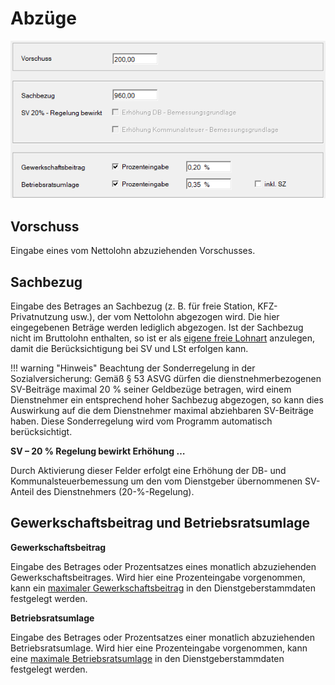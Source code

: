 # Abzüge

![image](img/image141.png)

## Vorschuss

Eingabe eines vom Nettolohn abzuziehenden Vorschusses.

## Sachbezug

Eingabe des Betrages an Sachbezug (z. B. für freie Station, KFZ-Privatnutzung usw.), der vom Nettolohn abgezogen wird. Die hier eingegebenen Beträge werden lediglich abgezogen. Ist der Sachbezug nicht im Bruttolohn enthalten, so ist er als [eigene freie Lohnart](../Freie%20Lohnarten/Anlage%20freie%20Lohnart%20Sachbezug%20-%20drei%20Möglichkeiten.md) anzulegen, damit die Berücksichtigung bei SV und LSt erfolgen kann.

!!! warning "Hinweis"
    Beachtung der Sonderregelung in der Sozialversicherung: Gemäß § 53 ASVG dürfen die dienstnehmerbezogenen SV-Beiträge maximal 20 % seiner Geldbezüge betragen, wird einem Dienstnehmer ein entsprechend hoher Sachbezug abgezogen, so kann dies Auswirkung auf die dem Dienstnehmer maximal abziehbaren SV-Beiträge haben. Diese Sonderregelung wird vom Programm automatisch berücksichtigt.

**SV – 20 % Regelung bewirkt Erhöhung …**

Durch Aktivierung dieser Felder erfolgt eine Erhöhung der DB- und Kommunalsteuerbemessung um den vom Dienstgeber übernommenen SV-Anteil des Dienstnehmers (20-%-Regelung).

## Gewerkschaftsbeitrag und Betriebsratsumlage

**Gewerkschaftsbeitrag**

Eingabe des Betrages oder Prozentsatzes eines monatlich abzuziehenden Gewerkschaftsbeitrages. Wird hier eine Prozenteingabe vorgenommen, kann ein [maximaler Gewerkschaftsbeitrag](../Klientenstammdaten//Stammdaten_Klient/LA_Formeln_Texte_Kontenplan_Beitraege_Waehrung.md) in den Dienstgeberstammdaten festgelegt werden.

**Betriebsratsumlage**

Eingabe des Betrages oder Prozentsatzes einer monatlich abzuziehenden Betriebsratsumlage. Wird hier eine Prozenteingabe vorgenommen, kann eine [maximale Betriebsratsumlage](../Klientenstammdaten/Stammdaten_Klient/LA_Formeln_Texte_Kontenplan_Beitraege_Waehrung.md) in den Dienstgeberstammdaten festgelegt werden.